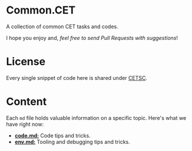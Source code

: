 

# Common.CET
A collection of common CET tasks and codes. 

I hope you enjoy and, *feel free to send Pull Requests with suggestions*!

# License

Every single snippet of code here is shared under [CETSC](https://github.com/felipegtx/common.cet/blob/main/CETSC.md).

# Content
 Each `md` file holds valuable information on a specific topic. Here's what we have right now:
 
 - [**code.md:**](https://github.com/felipegtx/common.cet/blob/main/code.md) Code tips and tricks.
 - [**env.md:**](https://github.com/felipegtx/common.cet/blob/main/env.md) Tooling and debugging tips and tricks.
